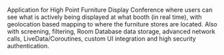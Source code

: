 Application for High Point Furniture Display Conference where users can see what is actively being displayed at what booth (in real time), with geolocation based mapping to where the furniture stores are located. Also with screening, filtering, Room Database data storage, advanced network calls, LiveData/Coroutines, custom UI integration and high security authentication. 
